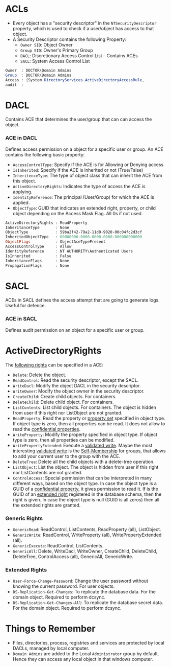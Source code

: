 # ACLs
- Every object has a "security descriptor" in the `NTSecurityDescriptor` property, which is used to check if a user/object has access to that object.
- A Security Descriptor contains the following Property:
	- `Owner SID`: Object Owner
	- `Group SID`: Owner's Primary Group
	- `DACL`: Discretionary Access Control List - Contains ACEs
	- `SACL`: System Access Control List
```powershell
Owner  : DOCTOR\Domain Admins
Group  : DOCTOR\Domain Admins
Access : {System.DirectoryServices.ActiveDirectoryAccessRule,                                                 System.DirectoryServices.ActiveDirectoryAccessRule,                                                            System.DirectoryServices.ActiveDirectoryAccessRule,                                                            System.DirectoryServices.ActiveDirectoryAccessRule...}
audit  :                                                                                                       
```

# DACL
Contains ACE that determines the  user/group that can can access the object.
### ACE in DACL
Defines access permission on a object for a specific user or group.
An ACE contains the following basic property:
- `AccessControlType`: Specify if the ACE is for Allowing or Denying access
- `IsInherited`: Specify if the ACE is inherited or not (True/False)
- `InheritenceType`: The type of object class that can inherit the ACE from this object.
-  `ActiveDirectoryRights`: Indicates the type of access the ACE is applying.
- `IdentityReference`: The principal (User/Group) for which the ACE is applied.
- `ObjectType`: GUID that indicates an extended right, property, or child object depending on the Access Mask Flag. All 0s if not used.
```powershell
ActiveDirectoryRights : ReadProperty
InheritanceType       : None
ObjectType            : 59ba2f42-79a2-11d0-9020-00c04fc2d3cf
InheritedObjectType   : 00000000-0000-0000-0000-000000000000
ObjectFlags           : ObjectAceTypePresent
AccessControlType     : Allow
IdentityReference     : NT AUTHORITY\Authenticated Users
IsInherited           : False
InheritanceFlags      : None
PropagationFlags      : None
```

# SACL
ACEs in SACL defines the access attempt that are going to generate logs. Useful for defence.
### ACE in SACL
Defines audit permission on an object for a specific user or group.

# ActiveDirectoryRights
The [following rights](https://docs.microsoft.com/en-us/openspecs/windows_protocols/ms-adts/990fb975-ab31-4bc1-8b75-5da132cd4584) can be specified in a ACE:

- `Delete`: Delete the object.
- `ReadControl`: Read the security descriptor, except the SACL.
- `WriteDacl`: Modify the object DACL in the security descriptor.
- `WriteOwner`: Modify the object owner in the security descriptor.
- `CreateChild`: Create child objects. For containers.
- `DeleteChild`: Delete child object. For containers.
- `ListContents`: List child objects. For containers. The object is hidden from user if this right nor ListObject are not granted.
- `ReadProperty`: Read the property or [property set](https://docs.microsoft.com/en-us/openspecs/windows_protocols/ms-adts/177c0db5-fa12-4c31-b75a-473425ce9cca) specified in object type. If object type is zero, then all properties can be read. It does not allow to read the [confidential properties](https://docs.microsoft.com/en-us/openspecs/windows_protocols/ms-adts/7c1cdf82-1ecc-4834-827e-d26ff95fb207).
- `WriteProperty`: Modify the property specified in object type. If object type is zero, then all properties can be modified.
- `WritePropertyExtended`: Execute a [validated write](https://docs.microsoft.com/en-us/openspecs/windows_protocols/ms-adts/20504d60-43ec-458f-bc7a-754eb64446df). Maybe the most interesting [validated write](https://docs.microsoft.com/en-us/windows/win32/adschema/validated-writes) is the [Self-Membership](https://docs.microsoft.com/en-us/windows/win32/adschema/r-self-membership) for groups, that allows to add your current user to the group with the ACE.
- `DeleteTree`: Delete all the child objects with a delete-tree operation.
- `ListObject`: List the object. The object is hidden from user if this right nor ListContents are not granted.
- `ControlAccess`: Special permission that can be interpreted in many different ways, based on the object type. In case the object type is a GUID of a [confidential property](https://docs.microsoft.com/en-us/openspecs/windows_protocols/ms-adts/e6685d31-5d87-42d0-8a5f-e55d337f47cd), it gives permission to read it. If is the GUID of an [extended right](https://docs.microsoft.com/en-us/windows/win32/adschema/extended-rights) registered in the database schema, then the right is given. In case the object type is null (GUID is all zeros) then all the extended rights are granted.
### Generic Rights
- `GenericRead`: ReadControl, ListContents, ReadProperty (all), ListObject.
- `GenericWrite`: ReadControl, WriteProperty (all), WritePropertyExtended (all).
- `GenericExecute`: ReadControl, ListContents.
- `GenericAll`: Delete, WriteDacl, WriteOwner, CreateChild, DeleteChild, DeleteTree, ControlAccess (all), GenericAll, GenericWrite.
### Extended Rights
- `User-Force-Change-Password`: Change the user password without knowing the current password. For user objects.
- `DS-Replication-Get-Changes`: To replicate the database data. For the domain object. Required to perform dcsync.
- `DS-Replication-Get-Changes-All`: To replicate the database secret data. For the domain object. Required to perform dcsync.

# Things to Remember
- Files, directories, process, registries and services are protected by local DACLs, managed by local computer.
- `Domain Admins` are added to the Local `Administrator` group by default. Hence they can access any local object in that windows computer.